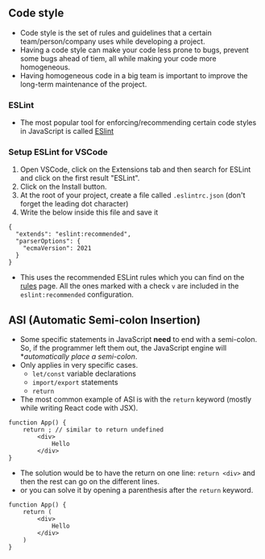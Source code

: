 ## Code style
- Code style is the set of rules and guidelines that a certain team/person/company uses while developing a project.
- Having a code style can make your code less prone to bugs, prevent some bugs ahead of tiem, all while making your code more homogeneous.
- Having homogeneous code in a big team is important to improve the long-term maintenance of the project.

### ESLint
- The most popular tool for enforcing/recommending certain code styles in JavaScript is called [ESlint](https://eslint.org/)

### Setup ESLint for VSCode
1. Open VSCode, click on the Extensions tab and then search for ESLint and click on the first result "ESLint".
2. Click on the Install button.
3. At the root of your project, create a file called `.eslintrc.json` (don't forget the leading dot character)
4. Write the below inside this file and save it
```
{
  "extends": "eslint:recommended",
  "parserOptions": {
    "ecmaVersion": 2021
  }
}
```
- This uses the recommended ESLint rules which you can find on the [rules](https://eslint.org/docs/rules/) page. All the ones marked with a check `v` are included in the `eslint:recommended` configuration.

## ASI (Automatic Semi-colon Insertion)
- Some specific statements in JavaScript **need** to end with a semi-colon. So, if the programmer left them out, the JavaScript engine will **automatically place a semi-colon*.
- Only applies in very specific cases. 
  - `let/const` variable declarations
  - `import/export` statements
  - `return`
- The most common example of ASI is with the `return` keyword (mostly while writing React code with JSX).
```
function App() {
    return ; // similar to return undefined
        <div>
            Hello
        </div>
}
```
- The solution would be to have the return on one line: `return <div>` and then the rest can go on the different lines.
- or you can solve it by opening a parenthesis after the `return` keyword.
```
function App() {
    return (
        <div>
            Hello
        </div>
    )
}
```
